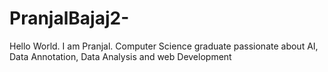 # PranjalBajaj2-
Hello World. I am Pranjal. Computer Science graduate passionate about AI, Data Annotation, Data Analysis and web Development
